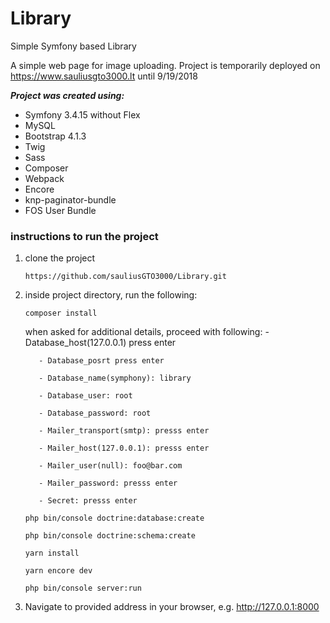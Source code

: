 # Library
Simple Symfony based Library


A simple web page for image uploading. Project is temporarily deployed on https://www.sauliusgto3000.lt until 9/19/2018

***Project was created using:***
  - Symfony 3.4.15 without Flex
  - MySQL
  - Bootstrap 4.1.3
  - Twig
  - Sass
  - Composer
  - Webpack
  - Encore
  - knp-paginator-bundle
  - FOS User Bundle

### instructions to run the project ###
  1. clone the project
  
     ```
     https://github.com/sauliusGTO3000/Library.git
     ```
     
  2. inside project directory, run the following:
  
      ```
      composer install
      ```
        when asked for additional details, proceed with following:
            - Database_host(127.0.0.1) press enter
            
            - Database_posrt press enter
            
            - Database_name(symphony): library
            
            - Database_user: root
            
            - Database_password: root
            
            - Mailer_transport(smtp): presss enter
            
            - Mailer_host(127.0.0.1): presss enter
            
            - Mailer_user(null): foo@bar.com
            
            - Mailer_password: presss enter
            
            - Secret: presss enter
            

      ```
      php bin/console doctrine:database:create
      ```
      ```
      php bin/console doctrine:schema:create
      ```
      ```
      yarn install
      ```
      ```
      yarn encore dev
      ```
      ```
      php bin/console server:run
      ```
  3. Navigate to provided address in your browser, e.g. http://127.0.0.1:8000
  

